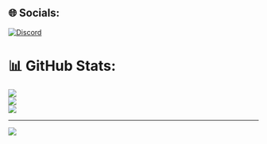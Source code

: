
## 🌐 Socials:
[![Discord](https://img.shields.io/badge/Discord-%237289DA.svg?logo=discord&logoColor=white)](https://discord.gg/https://discord.gg/BkfKBfwpYQ) 
# 📊 GitHub Stats:
![](https://github-readme-stats.vercel.app/api?username=estbnz&theme=dark&hide_border=true&include_all_commits=false&count_private=false)<br/>
![](https://github-readme-streak-stats.herokuapp.com/?user=estbnz&theme=dark&hide_border=true)<br/>
![](https://github-readme-stats.vercel.app/api/top-langs/?username=estbnz&theme=dark&hide_border=true&include_all_commits=false&count_private=false&layout=compact)

---
[![](https://visitcount.itsvg.in/api?id=estbnz&icon=0&color=0)](https://visitcount.itsvg.in)

<!-- Proudly created with GPRM ( https://gprm.itsvg.in ) -->
